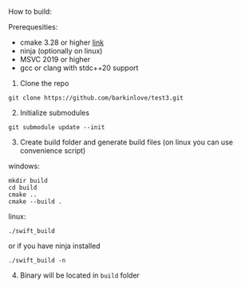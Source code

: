 How to build:

Prerequesities:

- cmake 3.28 or higher [link](https://cmake.org/download/)
- ninja (optionally on linux)
- MSVC 2019 or higher
- gcc or clang with stdc++20 support

1. Clone the repo
```
git clone https://github.com/barkinlove/test3.git
```
2. Initialize submodules
```
git submodule update --init
```
3. Create build folder and generate build files (on linux you can use convenience script)

windows:
```
mkdir build
cd build
cmake ..
cmake --build .
```
linux:
```
./swift_build
```
or if you have ninja installed
```
./swift_build -n
```
4. Binary will be located in `build` folder
